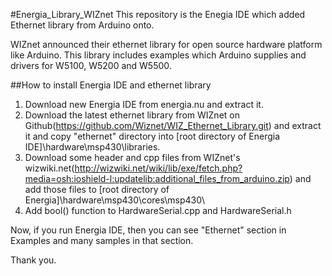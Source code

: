#Energia_Library_WIZnet
This repository is the Enegia IDE which added Ethernet library from Arduino onto.

WIZnet announced their ethernet library for open source hardware platform like Arduino.
This library includes examples which Arduino supplies and drivers for W5100, W5200 and W5500.

##How to install Energia IDE and ethernet library
1. Download new Energia IDE from energia.nu and extract it.
2. Download the latest ethernet library from WIZnet on Github(https://github.com/Wiznet/WIZ_Ethernet_Library.git) 
   and extract it and copy "ethernet" directory into [root directory of Energia IDE]\hardware\msp430\libraries\.
3. Download some header and cpp files from WIZnet's wizwiki.net(http://wizwiki.net/wiki/lib/exe/fetch.php?media=osh:ioshield-l:updatelib:additional_files_from_arduino.zip)
   and add those files to [root directory of Energia]\hardware\msp430\cores\msp430\
4. Add bool() function to HardwareSerial.cpp and HardwareSerial.h

Now, if you run Energia IDE, then you can see "Ethernet" section in Examples and many samples in that section.


Thank you.
